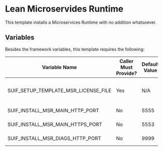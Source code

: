 # Lean Microservides Runtime

This template installs a Microservices Runtime with no addition whatsoever.

## Variables

Besides the framework variables, this template requires the following:

|Variable Name|Caller Must Provide?|Default Value|Notes|
|-|-|-|-|
|SUIF_SETUP_TEMPLATE_MSR_LICENSE_FILE|Yes|N/A|User must provide a valid license|
|SUIF_INSTALL_MSR_MAIN_HTTP_PORT|No|5555|Main Http port|
|SUIF_INSTALL_MSR_MAIN_HTTPS_PORT|No|5553|Main Http/s port|
|SUIF_INSTALL_MSR_DIAGS_HTTP_PORT|No|9999|Diagnostics port|
